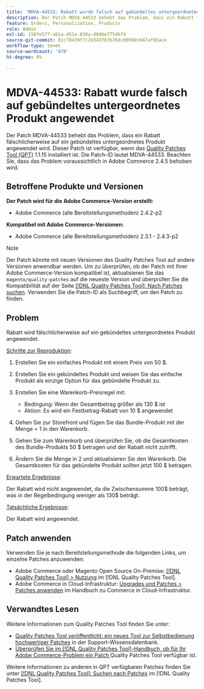 ```yaml
---
title: 'MDVA-44533: Rabatt wurde falsch auf gebündeltes untergeordnetes Produkt angewendet'
description: Der Patch MDVA-44533 behebt das Problem, dass ein Rabatt fälschlicherweise auf ein gebündeltes untergeordnetes Produkt angewendet wird. Dieser Patch ist verfügbar, wenn das [Quality Patches Tool (QPT)](https://experienceleague.adobe.com/de/docs/commerce-knowledge-base/kb/announcements/commerce-announcements/magento-quality-patches-released-new-tool-to-self-serve-quality-patches) 1.1.15 installiert ist. Die Patch-ID lautet MDVA-44533. Beachten Sie, dass das Problem voraussichtlich in Adobe Commerce 2.4.5 behoben wird.
feature: Orders, Personalization, Products
role: Admin
exl-id: 150fe577-a61a-451e-838a-d60be7754bf4
source-git-commit: 81c78439f7c243437b7b76dc80560c847af95ace
workflow-type: tm+mt
source-wordcount: '470'
ht-degree: 0%

---
```


# MDVA-44533: Rabatt wurde falsch auf gebündeltes untergeordnetes Produkt angewendet

Der Patch MDVA-44533 behebt das Problem, dass ein Rabatt fälschlicherweise auf ein gebündeltes untergeordnetes Produkt angewendet wird. Dieser Patch ist verfügbar, wenn das [Quality Patches Tool (QPT)](https://experienceleague.adobe.com/de/docs/commerce-knowledge-base/kb/announcements/commerce-announcements/magento-quality-patches-released-new-tool-to-self-serve-quality-patches) 1.1.15 installiert ist. Die Patch-ID lautet MDVA-44533. Beachten Sie, dass das Problem voraussichtlich in Adobe Commerce 2.4.5 behoben wird.

## Betroffene Produkte und Versionen

**Der Patch wird für die Adobe Commerce-Version erstellt:**

* Adobe Commerce (alle Bereitstellungsmethoden) 2.4.2-p2

**Kompatibel mit Adobe Commerce-Versionen:**

* Adobe Commerce (alle Bereitstellungsmethoden) 2.3.1 - 2.4.3-p2

>[!NOTE]
>
>Der Patch könnte mit neuen Versionen des Quality Patches Tool auf andere Versionen anwendbar werden. Um zu überprüfen, ob der Patch mit Ihrer Adobe Commerce-Version kompatibel ist, aktualisieren Sie das `magento/quality-patches` auf die neueste Version und überprüfen Sie die Kompatibilität auf der Seite [[!DNL Quality Patches Tool]: Nach Patches suchen](https://experienceleague.adobe.com/de/docs/commerce-knowledge-base/kb/announcements/commerce-announcements/magento-quality-patches-released-new-tool-to-self-serve-quality-patches). Verwenden Sie die Patch-ID als Suchbegriff, um den Patch zu finden.

## Problem

Rabatt wird fälschlicherweise auf ein gebündeltes untergeordnetes Produkt angewendet.

<u>Schritte zur Reproduktion</u>:

1. Erstellen Sie ein einfaches Produkt mit einem Preis von 50 $.
1. Erstellen Sie ein gebündeltes Produkt und weisen Sie das einfache Produkt als einzige Option für das gebündelte Produkt zu.
1. Erstellen Sie eine Warenkorb-Preisregel mit:

   * Bedingung: Wenn der Gesamtbetrag größer als 130 $ ist
   * Aktion: Es wird ein Festbetrag-Rabatt von 10 $ angewendet

1. Gehen Sie zur Storefront und fügen Sie das Bundle-Produkt mit der Menge = 1 in den Warenkorb.
1. Gehen Sie zum Warenkorb und überprüfen Sie, ob die Gesamtkosten des Bundle-Produkts 50 $ betragen und der Rabatt nicht zutrifft.
1. Ändern Sie die Menge in 2 und aktualisieren Sie den Warenkorb. Die Gesamtkosten für das gebündelte Produkt sollten jetzt 100 $ betragen.

<u>Erwartete Ergebnisse</u>:

Der Rabatt wird nicht angewendet, da die Zwischensumme 100\$ beträgt, was in der Regelbedingung weniger als 130\$ beträgt.

<u>Tatsächliche Ergebnisse</u>:

Der Rabatt wird angewendet.

## Patch anwenden

Verwenden Sie je nach Bereitstellungsmethode die folgenden Links, um einzelne Patches anzuwenden:

* Adobe Commerce oder Magento Open Source On-Premise: [[!DNL Quality Patches Tool] > Nutzung](/help/tools/quality-patches-tool/usage.md) im [!DNL Quality Patches Tool].
* Adobe Commerce in Cloud-Infrastruktur: [Upgrades und Patches > Patches anwenden](https://experienceleague.adobe.com/docs/commerce-cloud-service/user-guide/develop/upgrade/apply-patches.html?lang=de) im Handbuch zu Commerce in Cloud-Infrastruktur.

## Verwandtes Lesen

Weitere Informationen zum Quality Patches Tool finden Sie unter:

* [Quality Patches Tool veröffentlicht: ein neues Tool zur Selbstbedienung hochwertiger Patches](https://experienceleague.adobe.com/de/docs/commerce-knowledge-base/kb/announcements/commerce-announcements/magento-quality-patches-released-new-tool-to-self-serve-quality-patches) in der Support-Wissensdatenbank.
* [Überprüfen Sie im [!DNL Quality Patches Tool]-Handbuch, ob für Ihr Adobe Commerce-Problem ein Patch ](/help/tools/quality-patches-tool/patches-available-in-qpt/check-patch-for-magento-issue-with-magento-quality-patches.md) Quality Patches Tool verfügbar ist.

Weitere Informationen zu anderen in QPT verfügbaren Patches finden Sie unter [[!DNL Quality Patches Tool]: Suchen nach Patches](https://experienceleague.adobe.com/tools/commerce-quality-patches/index.html?lang=de) im [!DNL Quality Patches Tool].
